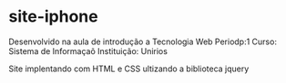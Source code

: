 # site-iphone
Desenvolvido na  aula de  introdução a Tecnologia Web
Periodp:1
Curso: Sistema de Informaçaõ
Instituição: Unirios

Site implentando com HTML e CSS ultizando a biblioteca jquery
